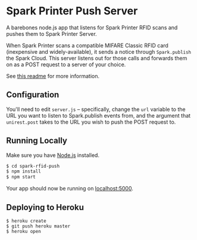 # Spark Printer Push Server

A barebones node.js app that listens for Spark Printer RFID scans and pushes them to Spark Printer Server.

When Spark Printer scans a compatible MIFARE Classic RFID card (inexpensive and widely-available), it sends a notice through `Spark.publish` the Spark Cloud. This server listens out for those calls and forwards them on as a POST request to a server of your choice.

See [this readme](https://github.com/MakersSpark/Maker-Spark-Server/blob/master/README.md) for more information.

## Configuration  

You'll need to edit `server.js` – specifically, change the `url` variable to the URL you want to listen to Spark.publish events from, and the argument that `unirest.post` takes to the URL you wish to push the POST request to.

## Running Locally

Make sure you have [Node.js](http://nodejs.org/) installed.

```sh
$ cd spark-rfid-push
$ npm install
$ npm start
```

Your app should now be running on [localhost:5000](http://localhost:5000/).

## Deploying to Heroku

```
$ heroku create
$ git push heroku master
$ heroku open
```
